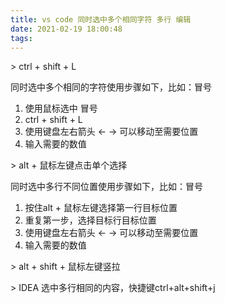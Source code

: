 ```yaml
---
title: vs code 同时选中多个相同字符 多行 编辑
date: 2021-02-19 18:00:48
tags:
---
```


&gt; ctrl + shift + L

同时选中多个相同的字符使用步骤如下，比如：冒号

1. 使用鼠标选中  冒号
2. ctrl + shift + L
3. 使用键盘左右箭头 ← → 可以移动至需要位置
4. 输入需要的数值

&gt; alt + 鼠标左键点击单个选择

同时选中多行不同位置使用步骤如下，比如：冒号

1. 按住alt + 鼠标左键选择第一行目标位置
2. 重复第一步，选择目标行目标位置
3. 使用键盘左右箭头 ← → 可以移动至需要位置
4. 输入需要的数值

&gt; alt + shift + 鼠标左键竖拉

&gt; IDEA 选中多行相同的内容，快捷键ctrl+alt+shift+j